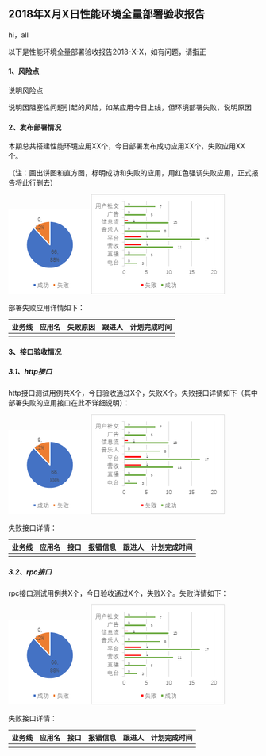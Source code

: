 ## 2018年X月X日性能环境全量部署验收报告

hi，all

以下是性能环境全量部署验收报告2018-X-X，如有问题，请指正

#### 1、风险点

说明风险点

说明因阻塞性问题引起的风险，如某应用今日上线，但环境部署失败，说明原因

#### 2、发布部署情况

本期总共搭建性能环境应用XX个，今日部署发布成功应用XX个，失败应用XX个。

（注：画出饼图和直方图，标明成功和失败的应用，用红色强调失败应用，正式报告将此行删去）

![](/assets/饼图.png)![](/assets/直方图.png)

部署失败应用详情如下：

| 业务线 | 应用名 | 失败原因 | 跟进人 | 计划完成时间 |
| :--- | :--- | :--- | :--- | :--- |
|  |  |  |  |  |

#### 3、接口验收情况

##### 3.1、http接口

http接口测试用例共X个，今日验收通过X个，失败X个。失败接口详情如下（其中部署失败的应用接口在此不详细说明）：

![](/assets/饼图.png)![](/assets/直方图.png)

失败接口详情：

| 业务线 | 应用名 | 接口 | 报错信息 | 跟进人 | 计划完成时间 |
| :--- | :--- | :--- | :--- | :--- | :--- |
|  |  |  |  |  |  |

##### 3.2、rpc接口

rpc接口测试用例共X个，今日验收通过X个，失败X个。失败详情如下：

![](/assets/饼图.png)![](/assets/直方图.png)

失败接口详情：

| 业务线 | 应用名 | 接口 | 报错信息 | 跟进人 | 计划完成时间 |
| :--- | :--- | :--- | :--- | :--- | :--- |
|  |  |  |  |  |  |



